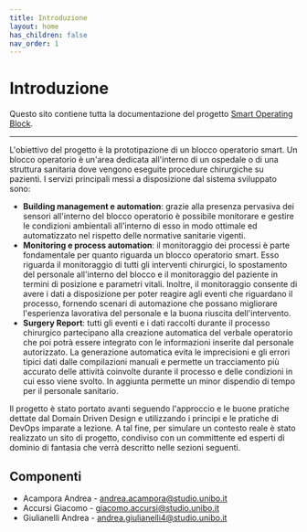```yaml
---
title: Introduzione
layout: home
has_children: false
nav_order: 1
---
```

# Introduzione

Questo sito contiene tutta la documentazione del progetto [Smart Operating Block](https://github.com/SmartOperatingBlock).

---

L'obiettivo del progetto è la prototipazione di un blocco operatorio smart.
Un blocco operatorio è un'area dedicata all'interno di un ospedale o di una struttura sanitaria dove vengono eseguite procedure chirurgiche su pazienti.
I servizi principali messi a disposizione dal sistema sviluppato sono: 

+ **Building management e automation**: grazie alla presenza pervasiva dei sensori all'interno del blocco operatorio è possibile monitorare e gestire le condizioni ambientali all'interno di esso in modo ottimale ed automatizzato nel rispetto delle normative sanitarie vigenti. 
+ **Monitoring e process automation**: il monitoraggio dei processi è parte fondamentale per quanto riguarda un blocco operatorio smart. Esso riguarda il monitoraggio di tutti gli interventi chirurgici, lo spostamento del personale all'interno del blocco e il monitoraggio del paziente in termini di posizione e parametri vitali. Inoltre, il monitoraggio consente di avere i dati a disposizione per poter reagire agli eventi che riguardano il processo, fornendo scenari di automazione che possano migliorare l'esperienza lavorativa del personale e la buona riuscita dell'intervento.
+ **Surgery Report**: tutti gli eventi e i dati raccolti durante il processo chirurgico partecipano alla creazione automatica del verbale operatorio che poi potrà essere integrato con le informazioni inserite dal personale autorizzato. La generazione automatica evita le imprecisioni e gli errori tipici dati dalle compilazioni manuali e permette un tracciamento più accurato delle attività coinvolte durante il processo e delle condizioni in cui esso viene svolto. In aggiunta permette un minor dispendio di tempo per il personale sanitario.

Il progetto è stato portato avanti seguendo l'approccio e le buone pratiche dettate dal Domain Driven Design e utilizzando i principi e le pratiche di DevOps imparate a lezione. 
A tal fine, per simulare un contesto reale è stato realizzato un sito di progetto, condiviso con un committente ed esperti di dominio di fantasia che verrà descritto nelle sezioni seguenti.  

## Componenti

+ Acampora Andrea - <andrea.acampora@studio.unibo.it>
+ Accursi Giacomo - <giacomo.accursi@studio.unibo.it>
+ Giulianelli Andrea - <andrea.giulianelli4@studio.unibo.it>

